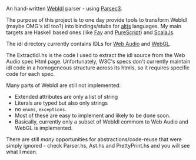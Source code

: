 
An hand-written [WebIdl](http://www.w3.org/TR/WebIDL/) parser - using [Parsec3](http://hackage.haskell.org/package/parsec3).

The purpose of this project is to one day provide tools to transform WebIdl (maybe OMG's idl too?) into bindings/stubs for [altjs](altjs.org) languages. My main targets are Haskell based ones (like [Fay](http://fay-lang.org) and [PureScript](http://purescript.readthedocs.org/)) and [ScalaJs](http://www.scala-js.org/).

The idl directory currently contains IDLs for [Web Audio](http://www.w3.org/TR/webaudio/) and [WebGL](http://www.khronos.org/registry/webgl/specs/latest/1.0/).

The ExtractIdl.hs is the code I used to extract the idl source from the Web Audio spec Html page. Unfortunately, W3C's specs don't currently maintain idl code in a homogeneous structure across its htmls, so it requires specific code for each spec.

Many parts of WebIdl are still not implemented:

 * Extended attributes are only a list of string
 * Literals are typed but also only strings
 * no `enums`, `exceptions`.
 * Most of these are easy to implement and likely to be done soon.
 * Basically, currently only a subset of WebIdl commom to Web Audio and WebGL is implemented.

There are still *many* opportunities for abstractions/code-reuse that were simply ignored - check Parser.hs, Ast.hs and PrettyPrint.hs and you will see what I mean.
